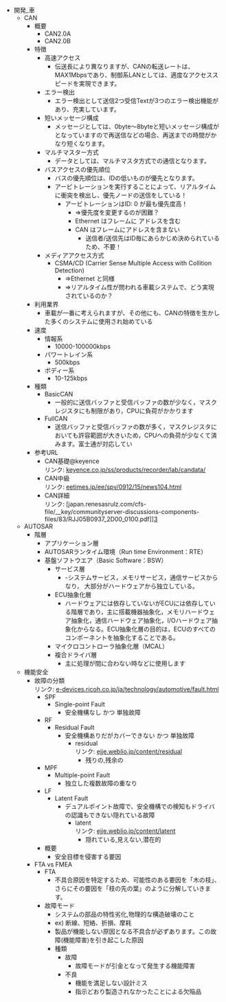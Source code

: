 ﻿- 開発_車  
    - CAN  
        - 概要  
            - CAN2.0A  
            - CAN2.0B  
        - 特徴  
            - 高速アクセス  
                - 伝送長により異なりますが、CANの転送レートは、MAX1Mbpsであり、制御系LANとしては、適度なアクセススピードを実現できます。  
            - エラー検出  
                - エラー検出として送信2つ受信Textが3つのエラー検出機能があり、充実しています。  
            - 短いメッセージ構成  
                - メッセージとしては、0byte～8byteと短いメッセージ構成がとなっていますので再送信などの場合、再送までの時間がかなり短くなります。  
            - マルチマスター方式  
                - データとしては、マルチマスタ方式での通信となります。  
            - バスアクセスの優先順位  
                - バスの優先順位は、IDの低いものが優先となります。  
                - アービトレーションを実行することによって、リアルタイムに衝突を検出し、優先ノードの送信をしている！  
                    - アービトレーションはID: 0 が最も優先度高！  
                        - ⇒優先度を変更するのが困難？  
                        - Ethernet はフレームに アドレスを含む  
                        - CAN はフレームにアドレスを含まない  
                            - 送信者/送信先はID毎にあらかじめ決められているため、不要！  
            - メディアアクセス方式  
                - CSMA/CD (Carrier Sense Multiple Access with Collition Detection)  
                    - ⇒Ethernet と同様  
                    - ⇒リアルタイム性が問われる車載システムで、どう実現されているのか？  
        - 利用業界  
            - 車載が一番に考えられますが、その他にも、CANの特徴を生かした多くのシステムに使用され始めている  
        - 速度  
            - 情報系  
                - 10000-100000kbps  
            - パワートレイン系  
                - 500kbps  
            - ボディー系  
                - 10-125kbps  
        - 種類  
            - BasicCAN  
                - 一般的に送信バッファと受信バッファの数が少なく，マスクレジスタにも制限があり，CPUに負荷がかかります  
            - FullCAN  
                - 送信バッファと受信バッファの数が多く，マスクレジスタにおいても許容範囲が大きいため，CPUへの負荷が少なくて済みます。富士通が対応してい  
        - 参考URL  
            - CAN基礎@keyence  
                リンク: [keyence.co.jp/ss/products/recorder/lab/candata/][1]  
            - CAN中級  
                リンク: [eetimes.jp/ee/spv/0912/15/news104.html][2]  
            - CAN詳細  
                リンク: [japan.renesasrulz.com/cfs-file/__key/communityserver-discussions-components-files/83/RJJ05B0937_2D00_0100.pdf]][3]  
    - AUTOSAR  
        - 階層  
            - アプリケーション層  
            - AUTOSARランタイム環境（Run time Environment：RTE）  
            - 基盤ソフトウエア（Basic Software：BSW）  
                - サービス層  
                    - -システムサービス，メモリサービス，通信サービスからなり， 大部分がハードウェアから独立している。  
                - ECU抽象化層  
                    - ハードウェアには依存していないがECUには依存している階層であり，主に搭載機器抽象化，メモリハードウェア抽象化，通信ハードウェア抽象化，I/Oハードウェア抽象化からなる。ECU抽象化層の目的は，ECUのすべてのコンポーネントを抽象化することである。  
                - マイクロコントローラ抽象化層（MCAL）  
                - 複合ドライバ層  
                    - 主に処理が間に合わない時などに使用します  
    - 機能安全  
        - 故障の分類  
            リンク: [e-devices.ricoh.co.jp/ja/technology/automotive/fault.html][4]  
            - SPF  
                - Single-point Fault  
                    - 安全機構なし かつ 単独故障  
            - RF  
                - Residual Fault  
                    - 安全機構ありだがカバーできない かつ 単独故障  
                        - residual  
                            リンク: [ejje.weblio.jp/content/residual][5]  
                            - 残りの,残余の  
            - MPF  
                - Multiple-point Fault  
                    - 独立した複数故障の重なり  
            - LF  
                - Latent Fault  
                    - デュアルポイント故障で、安全機構での検知もドライバの認識もできない隠れている故障  
                        - latent  
                            リンク: [ejje.weblio.jp/content/latent][6]  
                            - 隠れている,見えない,潜在的  
            - 概要  
                - 安全目標を侵害する要因  
        - FTA vs FMEA  
            - FTA  
                - 不具合原因を特定するため、可能性のある要因を「木の枝」、さらにその要因を「枝の先の葉」のように分解していきます。  
            - 故障モード  
                - システムの部品の特性劣化,物理的な構造破壊のこと  
                - ex) 断線、短絡、折損、摩耗  
                - 製品が機能しない原因となる不具合が必ずあります。この故障(機能障害)を引き起こした原因  
                - 種類  
                    - 故障  
                        - 故障モードが引金となって発生する機能障害  
                    - 不良  
                        - 機能を満足しない設計ミス  
                        - 指示どおり製造されなかったことによる欠陥品  
  
[1]: https://www.keyence.co.jp/ss/products/recorder/lab/candata/  
[2]: https://eetimes.jp/ee/spv/0912/15/news104.html  
[3]: https://japan.renesasrulz.com/cfs-file/__key/communityserver-discussions-components-files/83/RJJ05B0937_2D00_0100.pdf]  
[4]: https://www.e-devices.ricoh.co.jp/ja/technology/automotive/fault.html  
[5]: https://ejje.weblio.jp/content/residual  
[6]: https://ejje.weblio.jp/content/latent  
